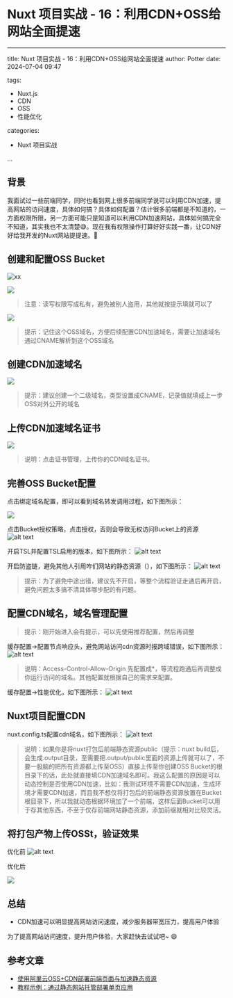 # Nuxt 项目实战 - 16：利用CDN+OSS给网站全面提速

---

title: Nuxt 项目实战 - 16：利用CDN+OSS给网站全面提速
author: Potter
date: 2024-07-04 09:47

tags:

- Nuxt.js
- CDN
- OSS
- 性能优化

categories:

- Nuxt 项目实战

...

## 背景

我面试过一些前端同学，同时也看到网上很多前端同学说可以利用CDN加速，提高网站的访问速度，具体如何搞？具体如何配置？估计很多前端都是不知道的，一方面权限所限，另一方面可能只是知道可以利用CDN加速网站，具体如何搞完全不知道，其实我也不太清楚😅。现在我有权限操作打算好好实践一番，让CDN好好给我开发的Nuxt网站提提速。🥰

## 创建和配置OSS Bucket

![xx](https://cdn.jsdelivr.net/gh/yxw007/BlogPicBed@master/img/1720150025426.jpg)

![](https://cdn.jsdelivr.net/gh/yxw007/BlogPicBed@master/img/1720163991545.jpg)

> 注意：读写权限写成私有，避免被别人盗用，其他就按提示填就可以了

![](https://cdn.jsdelivr.net/gh/yxw007/BlogPicBed@master/img/1720163993380.jpg)

> 提示：记住这个OSS域名，方便后续配置CDN加速域名，需要让加速域名通过CNAME解析到这个OSS域名

## 创建CDN加速域名

![](https://cdn.jsdelivr.net/gh/yxw007/BlogPicBed@master/img/1720163994875.jpg)

> 提示：建议创建一个二级域名，类型设置成CNAME，记录值就填成上一步OSS对外公开的域名

## 上传CDN加速域名证书

![](https://cdn.jsdelivr.net/gh/yxw007/BlogPicBed@master/img/1720150026781.png)

> 说明：点击证书管理，上传你的CDN域名证书。

## 完善OSS Bucket配置

点击绑定域名配置，即可以看到域名转发调用过程，如下图所示：

![](https://cdn.jsdelivr.net/gh/yxw007/BlogPicBed@master/img/1720163995930.png)

点击Bucket授权策略，点击授权，否则会导致无权访问Bucket上的资源
![alt text](https://cdn.jsdelivr.net/gh/yxw007/BlogPicBed@master/img/1720163996665.png)

开启TSL并配置TSL启用的版本，如下图所示：
![alt text](https://cdn.jsdelivr.net/gh/yxw007/BlogPicBed@master/img/1720163997625.png)

开启防盗链，避免其他人引用咋们网站的静态资源（），如下图所示：
![alt text](https://cdn.jsdelivr.net/gh/yxw007/BlogPicBed@master/img/1720150027733.png)

> 提示：为了避免中途出错，建议先不开启，等整个流程验证走通后再开启，避免问题太多搞不清具体哪步配的有问题。

## 配置CDN域名，域名管理配置

> 提示：刚开始进入会有提示，可以先使用推荐配置，然后再调整

缓存配置->配置节点响应头，避免网站访问cdn资源时报跨域错误，如下图所示：
![alt text](https://cdn.jsdelivr.net/gh/yxw007/BlogPicBed@master/img/1720163998402.png)

> 说明：Access-Control-Allow-Origin 先配置成\*，等流程跑通后再调整成你运行访问的域名。其他配置就根据自己的需求来配置。

缓存配置->性能优化，如下图所示：
![alt text](https://cdn.jsdelivr.net/gh/yxw007/BlogPicBed@master/img/1720163999669.png)

## Nuxt项目配置CDN

nuxt.config.ts配置cdn域名，如下图所示：
![alt text](https://cdn.jsdelivr.net/gh/yxw007/BlogPicBed@master/img/1720164000433.png)

> 说明：如果你是将nuxt打包后前端静态资源public（提示：nuxt build后，会生成.output目录，至需要把.output/public里面的资源上传就可以了，不要一股脑的把所有资源都上传至OSS）直接上传至你创建OSS Bucket的根目录下的话，此处就直接填CDN加速域名即可。我这么配置的原因是可以动态控制是否使用CDN加速，比如：我测试环境不需要CDN加速，生成环境才需要CDN加速，而且我不想仅将打包后的前端静态资源放置在Bucket根目录下，所以我就动态根据环境加了一个前端，这样后面Bucket可以用于存其他东西，不至于仅存前端网站静态资源，添加前缀就相对比较灵活。

## 将打包产物上传OSSt，验证效果

优化前
![alt text](https://cdn.jsdelivr.net/gh/yxw007/BlogPicBed@master/img/1720165435113.jpg)

优化后

![](https://cdn.jsdelivr.net/gh/yxw007/BlogPicBed@master/img/1720164001163.jpg)

## 总结

- CDN加速可以明显提高网站访问速度，减少服务器带宽压力，提高用户体验

为了提高网站访问速度，提升用户体验，大家赶快去试试吧~ 😄

## 参考文章

- [使用阿里云OSS+CDN部署前端页面与加速静态资源](https://www.jianshu.com/p/c001ac7cdf21)
- [教程示例：通过静态网站托管部署单页应用](https://help.aliyun.com/zh/oss/user-guide/tutorial-use-static-website-hosting-to-build-a-single-page-application)
